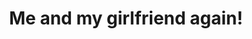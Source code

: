 ---
layout: page
title: Me and my girlfriend again!
permalink: /projects/
description: At Mont Tremblant QC!.
img: /assets/img/album/ngaito_and_nes.jpg
alt: Ngai To and Inez
---